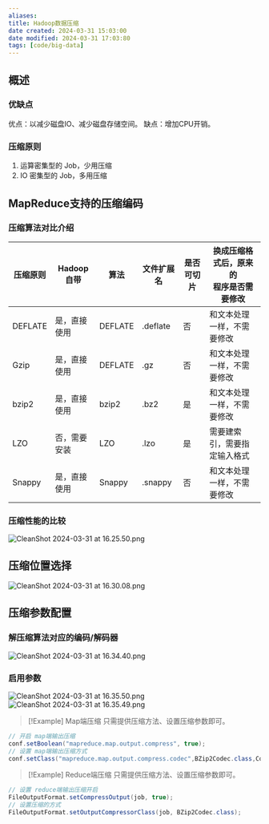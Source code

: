 ```yaml
---
aliases: 
title: Hadoop数据压缩
date created: 2024-03-31 15:03:00
date modified: 2024-03-31 17:03:80
tags: [code/big-data]
---
```

## 概述
### 优缺点
优点：以减少磁盘IO、减少磁盘存储空间。
缺点：增加CPU开销。

### 压缩原则
1. 运算密集型的 Job，少用压缩
2. IO 密集型的 Job，多用压缩

## MapReduce支持的压缩编码
### 压缩算法对比介绍

| 压缩原则    | Hadoop自带 | 算法      | 文件扩展名    | 是否可切片 | 换成压缩格式后，原来的<br>程序是否需要修改 |
| ------- | -------- | ------- | -------- | ----- | ----------------------- |
| DEFLATE | 是，直接使用   | DEFLATE | .deflate | 否     | 和文本处理一样，不需要修改           |
| Gzip    | 是，直接使用   | DEFLATE | .gz      | 否     | 和文本处理一样，不需要修改           |
| bzip2   | 是，直接使用   | bzip2   | .bz2     | 是     | 和文本处理一样，不需要修改           |
| LZO     | 否，需要安装   | LZO     | .lzo     | 是     | 需要建索引，需要指定输入格式          |
| Snappy  | 是，直接使用   | Snappy  | .snappy  | 否     | 和文本处理一样，不需要修改           |
### 压缩性能的比较
![CleanShot 2024-03-31 at 16.25.50.png](https://typora-tes.oss-cn-shanghai.aliyuncs.com/picgo/CleanShot%202024-03-31%20at%2016.25.50.png)

## 压缩位置选择
![CleanShot 2024-03-31 at 16.30.08.png](https://typora-tes.oss-cn-shanghai.aliyuncs.com/picgo/CleanShot%202024-03-31%20at%2016.30.08.png)

## 压缩参数配置
### 解压缩算法对应的编码/解码器
![CleanShot 2024-03-31 at 16.34.40.png](https://typora-tes.oss-cn-shanghai.aliyuncs.com/picgo/CleanShot%202024-03-31%20at%2016.34.40.png)
### 启用参数
![CleanShot 2024-03-31 at 16.35.50.png](https://typora-tes.oss-cn-shanghai.aliyuncs.com/picgo/CleanShot%202024-03-31%20at%2016.35.50.png)
![CleanShot 2024-03-31 at 16.35.49.png](https://typora-tes.oss-cn-shanghai.aliyuncs.com/picgo/CleanShot%202024-03-31%20at%2016.35.49.png)


> [!Example] Map端压缩
> 只需提供压缩方法、设置压缩参数即可。
```java
// 开启 map端输出压缩
conf.setBoolean("mapreduce.map.output.compress", true);
// 设置 map端输出压缩方式
conf.setClass("mapreduce.map.output.compress.codec",BZip2Codec.class,CompressionCodec.class);
```


> [!Example] Reduce端压缩
> 只需提供压缩方法、设置压缩参数即可。
```java
// 设置 reduce端输出压缩开启
FileOutputFormat.setCompressOutput(job, true);
// 设置压缩的方式
FileOutputFormat.setOutputCompressorClass(job, BZip2Codec.class);
```
